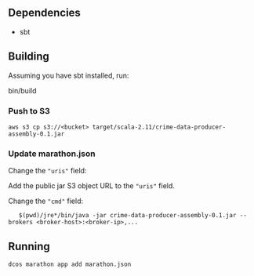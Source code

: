 ## Dependencies

* sbt

## Building

Assuming you have sbt installed, run:

   bin/build

### Push to S3

   `aws s3 cp s3://<bucket> target/scala-2.11/crime-data-producer-assembly-0.1.jar`

### Update marathon.json

Change the `"uris"` field:

Add the public jar S3 object URL to the `"uris"` field.

Change the `"cmd"` field:

       $(pwd)/jre*/bin/java -jar crime-data-producer-assembly-0.1.jar --brokers <broker-host>:<broker-ip>,...

## Running

    dcos marathon app add marathon.json
